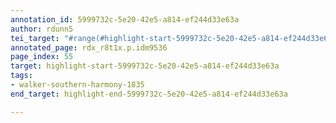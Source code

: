 ```yaml
---
annotation_id: 5999732c-5e20-42e5-a814-ef244d33e63a
author: rdunn5
tei_target: "#range(#highlight-start-5999732c-5e20-42e5-a814-ef244d33e63a, #highlight-end-5999732c-5e20-42e5-a814-ef244d33e63a)"
annotated_page: rdx_r8t1x.p.idm9536
page_index: 55
target: highlight-start-5999732c-5e20-42e5-a814-ef244d33e63a
tags:
- walker-southern-harmony-1835
end_target: highlight-end-5999732c-5e20-42e5-a814-ef244d33e63a

---
```

